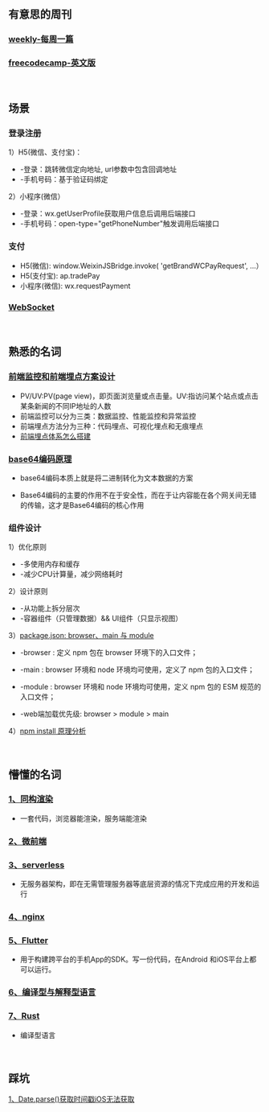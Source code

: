 ## 有意思的周刊
### [weekly-每周一篇](https://github.com/ruanyf/weekly)
### [freecodecamp-英文版](https://www.freecodecamp.org/news/search)

<br/>

## 场景
### 登录注册
1）H5(微信、支付宝)：
* -登录：跳转微信定向地址, url参数中包含回调地址
* -手机号码：基于验证码绑定

2）小程序(微信）
* -登录：wx.getUserProfile获取用户信息后调用后端接口
* -手机号码：open-type="getPhoneNumber"触发调用后端接口

### 支付
* H5(微信):  window.WeixinJSBridge.invoke( 'getBrandWCPayRequest', ...）
* H5(支付宝): ap.tradePay
* 小程序(微信):  wx.requestPayment

### [WebSocket](https://www.ruanyifeng.com/blog/2017/05/websocket.html)


<br/>

## 熟悉的名词
### [前端监控和前端埋点方案设计](https://github.com/forthealllight/blog/issues/23) 

  * PV/UV:PV(page view)，即页面浏览量或点击量。UV:指访问某个站点或点击某条新闻的不同IP地址的人数
  * 前端监控可以分为三类：数据监控、性能监控和异常监控
  * 前端埋点方法分为三种：代码埋点、可视化埋点和无痕埋点
  * [前端埋点体系怎么搭建](https://github.com/closertb/closertb.github.io/issues/46)

### [base64编码原理](https://juejin.cn/post/6844903663459106829)

   * base64编码本质上就是将二进制转化为文本数据的方案
   
   * Base64编码的主要的作用不在于安全性，而在于让内容能在各个网关间无错的传输，这才是Base64编码的核心作用

### 组件设计
1）优化原则
  * -多使用内存和缓存
  * -减少CPU计算量，减少网络耗时
  
2）设计原则
  * -从功能上拆分层次
  * -容器组件（只管理数据）&& UI组件（只显示视图）
  
3）[package.json: browser、main 与 module](https://juejin.cn/post/6844903862977953806)
  
  * -browser : 定义 npm 包在 browser 环境下的入口文件；
  * -main : browser 环境和 node 环境均可使用，定义了 npm 包的入口文件；
  * -module : browser 环境和 node 环境均可使用，定义 npm 包的 ESM 规范的入口文件；
     
  * -web端加载优先级: browser > module > main 

4）[npm install 原理分析](https://cloud.tencent.com/developer/article/1555982) 
  
<br/>

## 懵懂的名词

### [1、同构渲染](https://juejin.cn/post/6844903512296390664)

* 一套代码，浏览器能渲染，服务端能渲染

### [2、微前端](https://tech.meituan.com/2020/02/27/meituan-waimai-micro-frontends-practice.html)

### [3、serverless](https://cloud.tencent.com/developer/article/1672933)

* 无服务器架构，即在无需管理服务器等底层资源的情况下完成应用的开发和运行


### [4、nginx](https://juejin.cn/post/6844904129987526663)
   

### [5、Flutter](https://www.jianshu.com/p/51e989500ca3)

* 用于构建跨平台的手机App的SDK。写一份代码，在Android 和iOS平台上都可以运行。


### [6、编译型与解释型语言](https://www.tspweb.com/key/%E7%BC%96%E8%AF%91%E8%AF%AD%E8%A8%80.html)


### [7、Rust](https://zhuanlan.zhihu.com/p/62057547)

* 编译型语言


<br/>

## 踩坑
[1、Date.parse()获取时间戳iOS无法获取](https://blog.csdn.net/mayuko2012/article/details/78181484?spm=1001.2101.3001.6661.1&utm_medium=distribute.pc_relevant_t0.none-task-blog-2%7Edefault%7ECTRLIST%7ERate-1-78181484-blog-91863886.pc_relevant_3mothn_strategy_recovery&depth_1-utm_source=distribute.pc_relevant_t0.none-task-blog-2%7Edefault%7ECTRLIST%7ERate-1-78181484-blog-91863886.pc_relevant_3mothn_strategy_recovery&utm_relevant_index=1)

